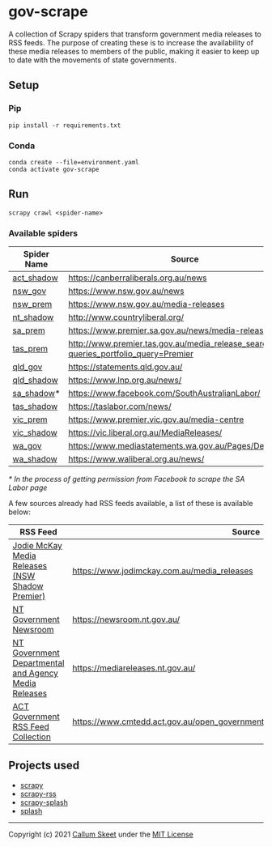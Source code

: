 # gov-scrape

A collection of Scrapy spiders that transform government media releases to
RSS feeds. The purpose of creating these is to increase the availability of these media releases to members of the public, making it easier to keep up to date with the movements of state governments.

## Setup

### Pip

```shell
pip install -r requirements.txt
```

### Conda

```shell
conda create --file=environment.yaml
conda activate gov-scrape
```

## Run

```shell
scrapy crawl <spider-name>
```

### Available spiders

| Spider Name                                             | Source                                                                             |
| ------------------------------------------------------- | ---------------------------------------------------------------------------------- |
| [act_shadow](./gov_scrape/spiders/act_shadow_spider.py) | https://canberraliberals.org.au/news                                               |
| [nsw_gov](./gov_scrape/spiders/nsw_gov_spider.py)       | https://www.nsw.gov.au/news                                                        |
| [nsw_prem](./gov_scrape/spiders/nsw_prem_spider.py)     | https://www.nsw.gov.au/media-releases                                              |
| [nt_shadow](./gov_scrape/spiders/nt_shadow_spider.py)   | http://www.countryliberal.org/                                                     |
| [sa_prem](./gov_scrape/spiders/sa_prem_spider.py)       | https://www.premier.sa.gov.au/news/media-releases                                  |
| [tas_prem](./gov_scrape/spiders/tas_prem_spider.py)     | http://www.premier.tas.gov.au/media_release_search?queries_portfolio_query=Premier |
| [qld_gov](./gov_scrape/spiders/qld_gov_spider.py)       | https://statements.qld.gov.au/                                                     |
| [qld_shadow](./gov_scrape/spiders/qld_shadow_spider.py) | https://www.lnp.org.au/news/                                                       |
| [sa_shadow](./gov_scrape/spiders/sa_shadow_spider.py)\* | https://www.facebook.com/SouthAustralianLabor/                                     |
| [tas_shadow](./gov_scrape/spiders/tas_shadow_spider.py) | https://taslabor.com/news/                                                         |
| [vic_prem](./gov_scrape/spiders/vic_prem_spider.py)     | https://www.premier.vic.gov.au/media-centre                                        |
| [vic_shadow](./gov_scrape/spiders/vic_shadow_spider.py) | https://vic.liberal.org.au/MediaReleases/                                          |
| [wa_gov](./gov_scrape/spiders/wa_gov_spider.py)         | https://www.mediastatements.wa.gov.au/Pages/Default.aspx                           |
| [wa_shadow](./gov_scrape/spiders/wa_shadow_spider.py)   | https://www.waliberal.org.au/news/                                                 |

_\* In the process of getting permission from Facebook to scrape the SA Labor page_

A few sources already had RSS feeds available, a list of these is available below:

| RSS Feed                                                                                                                                             | Source                                                                             |
| ---------------------------------------------------------------------------------------------------------------------------------------------------- | ---------------------------------------------------------------------------------- |
| [Jodie McKay Media Releases (NSW Shadow Premier)](https://www.jodimckay.com.au/media_releases.rss)                                                   | https://www.jodimckay.com.au/media_releases                                        |
| [NT Government Newsroom](https://newsroom.nt.gov.au/api/RSS/NewsroomIndex)                                                                           | https://newsroom.nt.gov.au/                                                        |
| [NT Government Departmental and Agency Media Releases](https://mediareleases.nt.gov.au/api/RSS/MediaReleasesIndex)                                   | https://mediareleases.nt.gov.au/                                                   |
| [ACT Government RSS Feed Collection](https://www.cmtedd.act.gov.au/open_government/inform/act_government_media_releases/all_media_release_rss_feeds) | https://www.cmtedd.act.gov.au/open_government/inform/act_government_media_releases |

## Projects used

- [scrapy](https://github.com/scrapy/scrapy)
- [scrapy-rss](https://github.com/woxcab/scrapy_rss)
- [scrapy-splash](https://github.com/scrapy-plugins/scrapy-splash)
- [splash](https://github.com/scrapinghub/splash)

---

Copyright (c) 2021 [Callum Skeet](https://github.com/callumskeet) under the [MIT License](./LICENSE)

